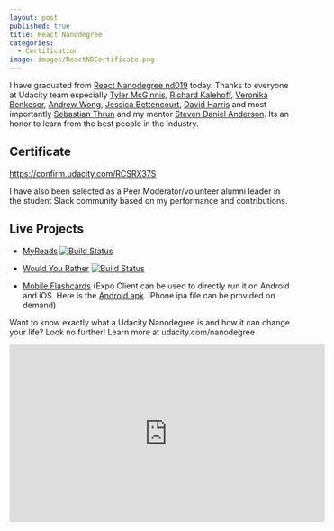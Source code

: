 ```yaml
---
layout: post
published: true
title: React Nanodegree
categories:
  - Certification
image: images/ReactNDCertificate.png
---
```

I have graduated from [React Nanodegree nd019](https://www.udacity.com/course/react-nanodegree--nd019) today. Thanks to everyone at Udacity team especially [Tyler McGinnis](https://twitter.com/tylermcginnis), [Richard Kalehoff](https://twitter.com/richardkalehoff), [Veronika Benkeser](https://twitter.com/VBenkeser), [Andrew Wong](https://www.linkedin.com/in/hbkwong/), [Jessica Bettencourt](https://www.linkedin.com/in/jessicabettencourt/), [David Harris](https://www.linkedin.com/in/forbiddenvoid/) and most importantly [Sebastian Thrun](http://robots.stanford.edu/) and my mentor [Steven Daniel Anderson](https://www.linkedin.com/in/stevenandersonz/). Its an honor to learn from the best people in the industry. 

## Certificate
https://confirm.udacity.com/RCSRX37S

I have also been selected as a Peer Moderator/volunteer alumni leader in the student Slack community based on my performance and contributions.

## Live Projects 
- [MyReads](https://reactnd-myreads.armujahid.me/) [![Build Status](https://travis-ci.org/armujahid/reactnd-project-myreads.svg?branch=master)](https://travis-ci.org/armujahid/reactnd-project-myreads)

- [Would You Rather](https://reactnd-wouldyourather.armujahid.me/) [![Build Status](https://travis-ci.org/armujahid/reactnd-project-would-you-rather.svg?branch=master)](https://travis-ci.org/armujahid/reactnd-project-would-you-rather)

- [Mobile Flashcards](https://expo.io/@armujahid/flashcards) (Expo Client can be used to directly run it on Android and iOS. Here is the [Android apk](https://exp-shell-app-assets.s3-us-west-1.amazonaws.com/android%2F%40armujahid%2Fflashcards-536c8fdc-7645-11e8-bad2-0a580a78020c-signed.apk). iPhone ipa file can be provided on demand)

Want to know exactly what a Udacity Nanodegree is and how it can change your life? Look no further! Learn more at udacity.com/nanodegree

<div class="iframediv">
  <iframe width="560" height="315" src="https://www.youtube.com/embed/iC3eZwI4Lt8" frameborder="0" allow="autoplay; encrypted-media" allowfullscreen></iframe>
</div>